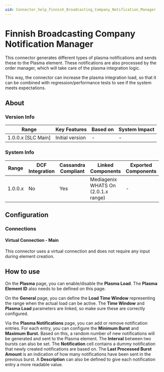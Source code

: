 ```yaml
---
uid: Connector_help_Finnish_Broadcasting_Company_Notification_Manager
---
```


# Finnish Broadcasting Company Notification Manager

This connector generates different types of plasma notifications and sends these to the Plasma element. These notifications are also processed by the order manager, which will take care of the plasma integration logic.

This way, the connector can increase the plasma integration load, so that it can be combined with regression/performance tests to see if the system meets expectations.

## About

### Version Info

| Range                | Key Features     | Based on     | System Impact     |
|----------------------|------------------|--------------|-------------------|
| 1.0.0.x [SLC Main]   | Initial version  | -            | -                 |

### System Info

| Range     | DCF Integration     | Cassandra Compliant     | Linked Components                   | Exported Components     |
|-----------|---------------------|-------------------------|-------------------------------------|-------------------------|
| 1.0.0.x   | No                  | Yes                     | Mediagenix WHATS On (2.0.1.x range) | -                       |

## Configuration

### Connections

#### Virtual Connection - Main

This connector uses a virtual connection and does not require any input during element creation.

## How to use

On the **Plasma** page, you can enable/disable the **Plasma Load**. The **Plasma Element ID** also needs to be defined on this page.

On the **General** page, you can define the **Load Time Window** representing the range when the actual load can be active. The **Time Window** and **Plasma Load** parameters are linked, so make sure these are correctly configured.

Via the **Plasma Notifications** page, you can add or remove notification entries. For each entry, you can configure the **Minimum Burst** and **Maximum Burst.** Based on this, a random number of new notifications will be generated and sent to the Plasma element. The **Interval** between two bursts can also be set. The **Notification** cell contains a dummy notification that newly created notifications are based on. The **Last Processed Burst Amount** is an indication of how many notifications have been sent in the previous burst. A **Description** can also be defined to give each notification entry a more readable value.
